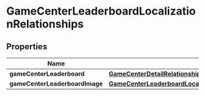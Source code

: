 

# GameCenterLeaderboardLocalizationRelationships


## Properties

| Name | Type | Description | Notes |
|------------ | ------------- | ------------- | -------------|
|**gameCenterLeaderboard** | [**GameCenterDetailRelationshipsDefaultLeaderboard**](GameCenterDetailRelationshipsDefaultLeaderboard.md) |  |  [optional] |
|**gameCenterLeaderboardImage** | [**GameCenterLeaderboardLocalizationRelationshipsGameCenterLeaderboardImage**](GameCenterLeaderboardLocalizationRelationshipsGameCenterLeaderboardImage.md) |  |  [optional] |



